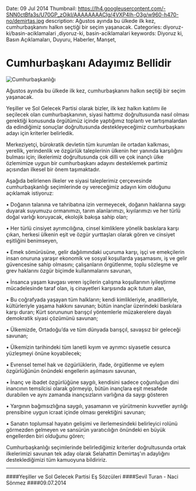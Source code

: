 Date: 09 Jul 2014
Thumbnail: https://lh4.googleusercontent.com/-SNN0ctBfa3s/U70GP_zOikI/AAAAAAAACIg/4VXP4Ih-O3g/w960-h470-no/demirtas.jpg
description: Ağustos ayında bu ülkede ilk kez, cumhurbaşkanını halkın seçtiği bir seçim yaşanacak. 
Categories: diyoruz-ki/basin-aciklamalari ,diyoruz-ki, basin-aciklamalari
keywords: Diyoruz ki, Basın Açıklamaları, Duyuru, Haberler, Manşet, 

# Cumhurbaşkanı Adayımız Bellidir

![Cumhurbaşkanlığı](https://lh4.googleusercontent.com/-SNN0ctBfa3s/U70GP_zOikI/AAAAAAAACIg/4VXP4Ih-O3g/w960-h470-no/demirtas.jpg)

Ağustos ayında bu ülkede ilk kez, cumhurbaşkanını halkın seçtiği bir seçim yaşanacak.

Yeşiller ve Sol Gelecek Partisi olarak bizler, ilk kez halkın katılımı ile seçilecek olan cumhurbaşkanının, siyasi hattımız doğrultusunda nasıl olması gerektiği konusunda örgütümüz içinde yaptığımız toplantı ve tartışmalardan da edindiğimiz sonuçlar doğrultusunda destekleyeceğimiz cumhurbaşkanı adayı için kriterler belirledik.

Merkeziyetçi, bürokratik devletin tüm kurumları ile ortadan kalkması, yerellik, yerindenlik ve özgürlük taleplerinin ülkenin her yanında karşılığını bulması için; ilkelerimiz doğrultusunda çok dilli ve çok inançlı ülke özlemimize uygun bir cumhurbaşkanı adayını desteklemek partimiz açısından ilkesel bir önem taşımaktadır.

Aşağıda belirlenen ilkeler ve siyasi taleplerimiz çerçevesinde cumhurbaşkanlığı seçimlerinde oy vereceğimiz adayın kim olduğunu açıklamak istiyoruz:

•	Doğanın talanına ve tahribatına izin vermeyecek, doğanın haklarına saygı duyarak suyumuzu ormanımızı, tarım alanlarımızı, kıyılarımızı ve her türlü doğal varlığı koruyacak, ekolojik bakışa sahip olan;

•	Her türlü cinsiyet ayrımcılığına, cinsel kimliklere yönelik baskılara karşı çıkan, herkesi ülkenin eşit ve özgür yurttaşları olarak gören ve cinsiyet eşitliğini benimseyen,

•	Emek sömürüsüne, gelir dağılımındaki uçuruma karşı, işçi ve emekçilerin insan onuruna yaraşır ekonomik ve sosyal koşullarda yaşamasını, iş ve gelir güvencesine sahip olmasını; çalışanların örgütlenme, toplu sözleşme ve grev haklarını özgür biçimde kullanmalarını savunan,

•	İnsanca yaşam kavgası veren işçilerin çalışma koşullarının iyileştirme mücadelesinde taraf olan, iş cinayetleri karşısında açık tutum alan,

•	Bu coğrafyada yaşayan tüm halkların; kendi kimlikleriyle, anadilleriyle, kültürleriyle yaşama hakkını savunan; bütün inançlar üzerindeki baskılara karşı duran; Kürt sorununun barışçıl yöntemlerle müzakerelere dayalı demokratik siyasi çözümünü savunan;

•	Ülkemizde, Ortadoğu’da ve tüm dünyada barışçıl, savaşsız bir geleceği savunan;

•	Ülkemizin tarihindeki tüm lanetli kıyım ve ayrımcı siyasetle cesurca yüzleşmeyi önüne koyabilecek;

•	Evrensel temel hak ve özgürlüklerin, ifade, örgütlenme ve eylem özgürlüğünün önündeki engellerin aşılmasını savunan, 

•	İnanç ve ibadet özgürlüğüne saygılı, kendisini sadece çoğunluğun dini inancının temsilcisi olarak görmeyip, bütün inançlara eşit mesafede durabilen ve aynı zamanda inançsızların varlığına da saygı gösteren

•	Yargının bağımsızlığına saygılı, yasamanın ve yürütmenin kuvvetler ayrılığı prensibine uygun icraat içinde olması gerektiğini savunan;

•	Sanatın toplumsal hayatın gelişimi ve ilerlemesindeki belirleyici rolünü görmezden gelmeyen ve sansürün yaratıcılığın önündeki en büyük engellerden biri olduğunu gören;

Cumhurbaşkanlığı seçimlerinde belirlediğimiz kriterler doğrultusunda ortak ilkelerimizi savunan tek aday olarak Selahattin Demirtaş'ın adaylığını desteklediğimizi tüm kamuoyuna bildiririz.

---

####Yeşiller ve Sol Gelecek Partisi Eş Sözcüleri
####Sevil Turan - Naci Sönmez
####09.07.2014
